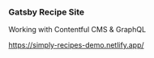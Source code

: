 ### Gatsby Recipe Site

<p>Working with Contentful CMS & GraphQL</p>

https://simply-recipes-demo.netlify.app/
